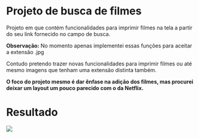 # Projeto de busca de filmes

Projeto em que contém funcionalidades para imprimir filmes na tela a partir do seu link fornecido no campo de busca. 

**Observação:** No momento apenas implementei essas funções para aceitar a extensão .jpg

Contudo pretendo trazer novas funcionalidades para imprimir filmes ou até mesmo imagens que tenham uma extensão distinta também.

**O foco do projeto mesmo é dar ênfase na adição dos filmes, mas procurei deixar um layout um pouco parecido com o da Netflix.**

# Resultado

<img src="Listagem-Filmes.gif">